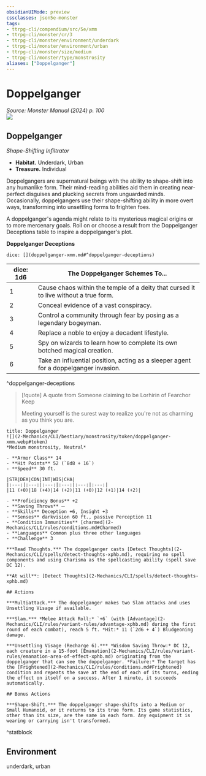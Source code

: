 ```yaml
---
obsidianUIMode: preview
cssclasses: json5e-monster
tags:
- ttrpg-cli/compendium/src/5e/xmm
- ttrpg-cli/monster/cr/3
- ttrpg-cli/monster/environment/underdark
- ttrpg-cli/monster/environment/urban
- ttrpg-cli/monster/size/medium
- ttrpg-cli/monster/type/monstrosity
aliases: ["Doppelganger"]
---
```

# Doppelganger
*Source: Monster Manual (2024) p. 100*  
![](2-Mechanics/CLI/bestiary/monstrosity/img/doppelganger.webp#right)

## Doppelganger

*Shape-Shifting Infiltrator*

- **Habitat.** Underdark, Urban  
- **Treasure.** Individual  

Doppelgangers are supernatural beings with the ability to shape-shift into any humanlike form. Their mind-reading abilities aid them in creating near-perfect disguises and plucking secrets from unguarded minds. Occasionally, doppelgangers use their shape-shifting ability in more overt ways, transforming into unsettling forms to frighten foes.

A doppelganger's agenda might relate to its mysterious magical origins or to more mercenary goals. Roll on or choose a result from the Doppelganger Deceptions table to inspire a doppelganger's plot.

**Doppelganger Deceptions**

`dice: [](doppelganger-xmm.md#^doppelganger-deceptions)`

| dice: 1d6 | The Doppelganger Schemes To... |
|-----------|--------------------------------|
| 1 | Cause chaos within the temple of a deity that cursed it to live without a true form. |
| 2 | Conceal evidence of a vast conspiracy. |
| 3 | Control a community through fear by posing as a legendary bogeyman. |
| 4 | Replace a noble to enjoy a decadent lifestyle. |
| 5 | Spy on wizards to learn how to complete its own botched magical creation. |
| 6 | Take an influential position, acting as a sleeper agent for a doppelganger invasion. |
^doppelganger-deceptions

> [!quote] A quote from Someone claiming to be Lorhirin of Fearchor Keep  
> 
> Meeting yourself is the surest way to realize you're not as charming as you think you are.


```ad-statblock
title: Doppelganger
![](2-Mechanics/CLI/bestiary/monstrosity/token/doppelganger-xmm.webp#token)
*Medium monstrosity, Neutral*

- **Armor Class** 14 
- **Hit Points** 52 (`8d8 + 16`) 
- **Speed** 30 ft.

|STR|DEX|CON|INT|WIS|CHA|
|:---:|:---:|:---:|:---:|:---:|:---:|
|11 (+0)|18 (+4)|14 (+2)|11 (+0)|12 (+1)|14 (+2)|

- **Proficiency Bonus** +2
- **Saving Throws** ⏤
- **Skills** Deception +6, Insight +3
- **Senses** darkvision 60 ft., passive Perception 11
- **Condition Immunities** [charmed](2-Mechanics/CLI/rules/conditions.md#Charmed)
- **Languages** Common plus three other languages
- **Challenge** 3

***Read Thoughts.*** The doppelganger casts [Detect Thoughts](2-Mechanics/CLI/spells/detect-thoughts-xphb.md), requiring no spell components and using Charisma as the spellcasting ability (spell save DC 12).

**At will**: [Detect Thoughts](2-Mechanics/CLI/spells/detect-thoughts-xphb.md)

## Actions

***Multiattack.*** The doppelganger makes two Slam attacks and uses Unsettling Visage if available.

***Slam.*** *Melee Attack Roll:* `+6` (with [Advantage](2-Mechanics/CLI/rules/variant-rules/advantage-xphb.md) during the first round of each combat), reach 5 ft. *Hit:* 11 (`2d6 + 4`) Bludgeoning damage.

***Unsettling Visage (Recharge 6).*** *Wisdom Saving Throw:* DC 12, each creature in a 15-foot [Emanation](2-Mechanics/CLI/rules/variant-rules/emanation-area-of-effect-xphb.md) originating from the doppelganger that can see the doppelganger. *Failure:* The target has the [Frightened](2-Mechanics/CLI/rules/conditions.md#Frightened) condition and repeats the save at the end of each of its turns, ending the effect on itself on a success. After 1 minute, it succeeds automatically.

## Bonus Actions

***Shape-Shift.*** The doppelganger shape-shifts into a Medium or Small Humanoid, or it returns to its true form. Its game statistics, other than its size, are the same in each form. Any equipment it is wearing or carrying isn't transformed.
```
^statblock

## Environment

underdark, urban